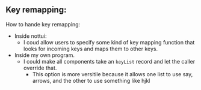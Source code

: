 ## Key remapping:

How to hande key remapping:
- Inside nottui:
  - I coud allow users to specify some kind of key mapping function that looks for incoming keys and maps them to other keys.
- Inside my own program.
  - I could make all components take an `keyList` record and let the caller override that.
    - This option is more versitile because it allows one list to use say, arrows, and the other to use something like hjkl

